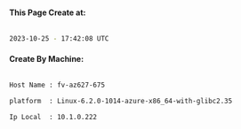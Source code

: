 
   
#### This Page Create at:

```bash

2023-10-25 - 17:42:08 UTC

```

#### Create By Machine:

```bash

Host Name : fv-az627-675

platform  : Linux-6.2.0-1014-azure-x86_64-with-glibc2.35

Ip Local  : 10.1.0.222

```

